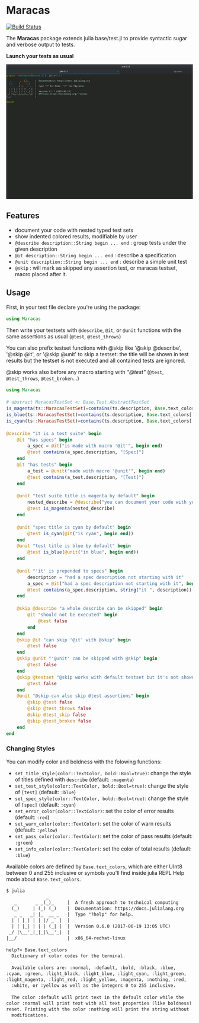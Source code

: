 # Maracas
[![Build Status](https://travis-ci.org/apieum/Maracas.jl.svg?branch=master)](https://travis-ci.org/apieum/Maracas.jl)

The **Maracas** package extends julia base/test.jl to provide syntactic sugar and verbose output to tests.

**Launch your tests as usual**

![Maracas tests run Demo](demo.gif)

## Features

- document your code with nested typed test sets
- show indented colored results, modifiable by user
- `@describe description::String begin ... end` : group tests under the given description
- `@it description::String begin ... end` : describe a specification
- `@unit description::String begin ... end` : describe a simple unit test
- `@skip` : will mark as skipped any assertion test, or maracas testset, macro placed after it.


## Usage

First, in your test file declare you're using the package:

```julia
using Maracas
```

Then write your testsets with `@describe`, `@it`, or `@unit` functions with the same assertions as usual (`@test`, `@test_throws`)

You can also prefix testset functions with @skip like '@skip @describe', '@skip @it', or '@skip @unit' to skip a testset: the title will be shown in test results but the testset is not executed and all contained tests are ignored.

@skip works also before any macro starting with *"@test"* (`@test`, `@test_throws`, `@test_broken`...)

```julia
using Maracas

# abstract MaracasTestSet <: Base.Test.AbstractTestSet
is_magenta(ts::MaracasTestSet)=contains(ts.description, Base.text_colors[:magenta])
is_blue(ts::MaracasTestSet)=contains(ts.description, Base.text_colors[:blue])
is_cyan(ts::MaracasTestSet)=contains(ts.description, Base.text_colors[:cyan])

@describe "it is a test suite" begin
    @it "has specs" begin
        a_spec = @it("is made with macro '@it'", begin end)
        @test contains(a_spec.description, "[Spec]")
    end
    @it "has tests" begin
        a_test = @unit("made with macro '@unit'", begin end)
        @test contains(a_test.description, "[Test]")
    end

    @unit "test suite title is magenta by default" begin
        nested_describe = @describe("you can document your code with your tests", begin end)
        @test is_magenta(nested_describe)
    end

    @unit "spec title is cyan by default" begin
        @test is_cyan(@it("is cyan", begin end))
    end
    @unit "test title is blue by default" begin
        @test is_blue(@unit("in blue", begin end))
    end

    @unit "'it' is prepended to specs" begin
        description = "had a spec description not starting with it"
        a_spec = @it("had a spec description not starting with it", begin end)
        @test contains(a_spec.description, string("it ", description))
    end

    @skip @describe "a whole describe can be skipped" begin
        @it "should not be executed" begin
            @test false
        end
    end
    @skip @it "can skip '@it' with @skip" begin
        @test false
    end
    @skip @unit "'@unit' can be skipped with @skip" begin
        @test false
    end
    @skip @testset "@skip works with default testset but it's not shown in results" begin
        @test false
    end
    @unit "@skip can also skip @test assertions" begin
        @skip @test false
        @skip @test_throws false
        @skip @test_skip false
        @skip @test_broken false
    end
end

```

### Changing Styles

You can modify color and boldness with the folowing functions:

- `set_title_style(color::TextColor, bold::Bool=true)`: change the style of titles defined with `describe` (default: `:magenta`)
- `set_test_style(color::TextColor, bold::Bool=true)`:  change the style of `[test]`  (default: `:blue`)
- `set_spec_style(color::TextColor, bold::Bool=true)`: change the style of `[spec]`  (default: `:cyan`)
- `set_error_color(color::TextColor)`: set the color of error results  (default: `:red`)
- `set_warn_color(color::TextColor)`: set the color of warn results  (default: `:yellow`)
- `set_pass_color(color::TextColor)`: set the color of pass results  (default: `:green`)
- `set_info_color(color::TextColor)`: set the color of total results  (default: `:blue`)

Available colors are defined by `Base.text_colors`, which are either UInt8 between 0 and 255 inclusive or symbols you'll find inside julia REPL Help mode about `Base.text_colors`.


```
$ julia
               _
   _       _ _(_)_     |  A fresh approach to technical computing
  (_)     | (_) (_)    |  Documentation: https://docs.julialang.org
   _ _   _| |_  __ _   |  Type "?help" for help.
  | | | | | | |/ _` |  |
  | | |_| | | | (_| |  |  Version 0.6.0 (2017-06-19 13:05 UTC)
 _/ |\__'_|_|_|\__'_|  |
|__/                   |  x86_64-redhat-linux

help?> Base.text_colors
  Dictionary of color codes for the terminal.

  Available colors are: :normal, :default, :bold, :black, :blue, :cyan, :green, :light_black, :light_blue, :light_cyan, :light_green, :light_magenta, :light_red, :light_yellow, :magenta, :nothing, :red,
  :white, or :yellow as well as the integers 0 to 255 inclusive.

  The color :default will print text in the default color while the color :normal will print text with all text properties (like boldness) reset. Printing with the color :nothing will print the string without
  modifications.

```
